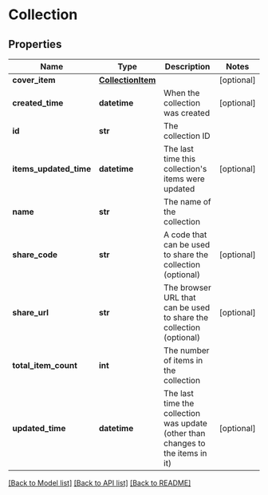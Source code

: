 # Collection

## Properties
Name | Type | Description | Notes
------------ | ------------- | ------------- | -------------
**cover_item** | [**CollectionItem**](CollectionItem.md) |  | [optional] 
**created_time** | **datetime** | When the collection was created | [optional] 
**id** | **str** | The collection ID | 
**items_updated_time** | **datetime** | The last time this collection&#x27;s items were updated | [optional] 
**name** | **str** | The name of the collection | 
**share_code** | **str** | A code that can be used to share the collection (optional) | [optional] 
**share_url** | **str** | The browser URL that can be used to share the collection (optional) | [optional] 
**total_item_count** | **int** | The number of items in the collection | 
**updated_time** | **datetime** | The last time the collection was update (other than changes to the items in it) | [optional] 

[[Back to Model list]](../README.md#documentation-for-models) [[Back to API list]](../README.md#documentation-for-api-endpoints) [[Back to README]](../README.md)

